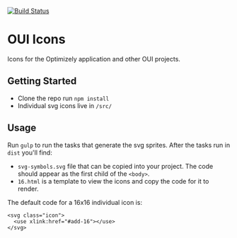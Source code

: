 [![Build Status](https://travis-ci.org/optimizely/oui-icons.svg?branch=master)](https://travis-ci.org/optimizely/oui-icons)

# OUI Icons

Icons for the Optimizely application and other OUI projects.

## Getting Started

- Clone the repo run `npm install`
- Individual svg icons live in `/src/`

## Usage

Run `gulp` to run the tasks that generate the svg sprites. After the tasks run in `dist` you'll find:

- `svg-symbols.svg` file that can be copied into your project. The code should appear as the first child of the `<body>`.
- `16.html` is a template to view the icons and copy the code for it to render.

The default code for a 16x16 individual icon is:

```
<svg class="icon">
  <use xlink:href="#add-16"></use>
</svg>
```
